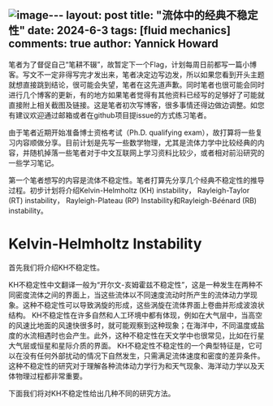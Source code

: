 ![image](https://github.com/HYY-001/HYY-001.github.io/assets/77492450/50b9c0ae-b004-459c-8c16-fd715008ffae)---
layout: post
title: "流体中的经典不稳定性"
date:   2024-6-3
tags: [fluid mechanics]
comments: true
author: Yannick Howard
---

笔者为了督促自己“笔耕不辍”，故暂定下一个Flag，计划每周日前都写一篇小博客。写文不一定非得写完才发出来，笔者决定边写边发，所以如果您看到开头主题就想直接跳到结论，很可能会失望，笔者在这先道声歉。同时笔者也很可能会同时进行几个博客的更新，有的地方如果笔者觉得有其他资料已经写的足够好了可能就直接附上相关截图及链接。这是笔者初次写博客，很多事情还得边做边调整。如您有建议欢迎通过邮箱或者在github项目提issue的方式练习笔者。

由于笔者近期开始准备博士资格考试（Ph.D. qualifying exam），故打算将一些复习内容顺做分享。目前计划是先写一些数学物理，尤其是流体力学中比较经典的内容，并随机掉落一些笔者对于中文互联网上学习资料比较少，或者相对前沿研究的一些学习笔记。

第一个笔者想写的内容是流体不稳定性。笔者打算先分享几个经典不稳定性的推导过程。初步计划将介绍Kelvin-Helmholtz (KH) instability， Rayleigh-Taylor (RT) instability， Rayleigh-Plateau (RP) Instability和Rayleigh-B$\acute{e}$énard (RB) instability。

<!-- more -->
# Kelvin-Helmholtz Instability

首先我们将介绍KH不稳定性。

KH不稳定性中文翻译一般为“开尔文-亥姆霍兹不稳定性”，这是一种发生在两种不同密度流体之间的界面上，当这些流体以不同速度流动时所产生的流体动力学现象。这种不稳定性可以导致涡旋的形成，这些涡旋在流体界面上卷曲并形成波浪状结构。
KH不稳定性在许多自然和人工环境中都有体现，例如在大气层中，当高空的风速比地面的风速快很多时，就可能观察到这种现象；在海洋中，不同温度或盐度的水流相遇时也会产生。此外，这种不稳定性在天文学中也很常见，比如在行星大气层或恒星和星际介质的界面。
KH不稳定性不稳定性的一个典型特征是，它可以在没有任何外部扰动的情况下自然发生，只需满足流体速度和密度的差异条件。这种不稳定性的研究对于理解各种流体动力学行为和天气现象、海洋动力学以及天体物理过程都非常重要。

下面我们将对KH不稳定性给出几种不同的研究方法。


